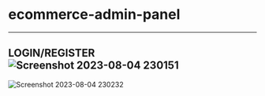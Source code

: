 # ecommerce-admin-panel
-----------
LOGIN/REGISTER
![Screenshot 2023-08-04 230151](https://github.com/sakshyambanjade/ecommerce-admin-panel/assets/107551372/04a8f488-4239-4823-af7a-4d58f9155b4a)
-----------
![Screenshot 2023-08-04 230232](https://github.com/sakshyambanjade/ecommerce-admin-panel/assets/107551372/a6e818d8-424f-4424-bfa5-b6a636666f7a)

